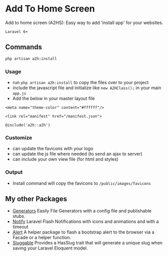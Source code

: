 # Add To Home Screen

Add to home screen (A2HS): Easy way to add 'install app' for your websites.

```
Laravel 6+    
```

## Commands
```bash
php artisan a2h:install
```

### Usage
- run `php artisan a2h:install` to copy the files over to your project
- include the javascript file and initialize like `new A2HClass();` in your main `app.js`
- Add the below in your master layout file
```
<meta name="theme-color" content="#ffffff"/>

<link rel="manifest" href="/manifest.json">

@include('a2h::a2h')
```

### Customize
- can update the favicons with your logo
- can update the js file where needed (to send an ajax to server)
- can include your own view file (for html and styles)

### Output
 - Install command will copy the favicons to `/public/images/favicons`

## My other Packages

- [Generators](https://github.com/bpocallaghan/generators) Easily File Generators with a config file and publishable stubs. 
- [Notify](https://github.com/bpocallaghan/notify) Laravel Flash Notifications with icons and animations and with a timeout
- [Alert](https://github.com/bpocallaghan/alert) A helper package to flash a bootstrap alert to the browser via a Facade or a helper function.
- [Sluggable](https://github.com/bpocallaghan/sluggable) Provides a HasSlug trait that will generate a unique slug when saving your Laravel Eloquent model.
